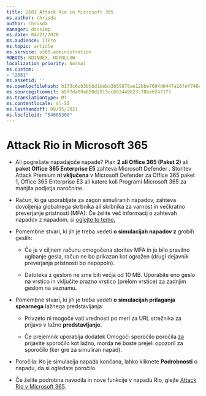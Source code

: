 ```yaml
---
title: 2681 Attack Rio in Microsoft 365
ms.author: chrisda
author: chrisda
manager: dansimp
ms.date: 04/21/2020
ms.audience: ITPro
ms.topic: article
ms.service: o365-administration
ROBOTS: NOINDEX, NOFOLLOW
localization_priority: Normal
ms.custom:
- "2681"
ms.assetid: ''
ms.openlocfilehash: b173c6eb3bbbd1beba3b59878ae12bbe7684d0447a16fef746e5b97b82349e53
ms.sourcegitcommit: b5f7da89a650d2915dc652449623c78be6247175
ms.translationtype: MT
ms.contentlocale: sl-SI
ms.lasthandoff: 08/05/2021
ms.locfileid: "54065300"
---
```

# <a name="attack-simulator-in-microsoft-365"></a>Attack Rio in Microsoft 365

- Ali pogrešate napadajoče napade? Plan **2 ali Office 365 (Paket 2)** ali **paket Office 365 Enterprise E5** zahteva Microsoft Defender . Storitev Attack Premium **ni vključena** v Microsoft Defender za Office 365 paket 1, Office 365 Enterprise E3 ali katere koli Programi Microsoft 365 za manjša podjetja naročnine.

- Račun, ki ga uporabljate za zagon simuliranih napadov, zahteva dovoljenja globalnega skrbnika ali skrbnika za varnost in večkratno preverjanje pristnosti (MFA). Če želite več informacij o zahtevah napadov z napadom, si [oglejte to temo.](/microsoft-365/security/office-365-security/attack-simulator)

- Pomembne stvari, ki jih je treba vedeti **o simulacijah napadov z** grobih geslih:

  - Če je v ciljnem računu omogočena storitev MFA in je bilo pravilno ugibanje gesla, račun ne bo prikazan kot ogrožen (drugi dejavnik preverjanja pristnosti bo nepopoln).

  - Datoteka z geslom ne sme biti večja od 10 MB. Uporabite eno geslo na vrstico in vključite prazno vrstico (prelom vrstice) za zadnjim geslom na seznamu.

- Pomembne stvari, ki jih je treba vedeti **o simulacijah prilaganja spearnega** lažnega predstavljanja:

  - Privzeto ni mogoče vati vrednosti po meri za URL strežnika za prijavo v lažno **predstavljanje.**

  - Če prejemnik uporablja dodatek Omogoči sporočilo poročila [za](/microsoft-365/security/office-365-security/enable-the-report-message-add-in) prijavite sporočilo kot lažno, morda ne boste prejeli opozoril za sporočilo (ker gre za simuliran napad).

- Poročila: Ko je simulacija napada končana, lahko kliknete **Podrobnosti** o napadu, da si ogledate poročilo.

- Če želite podrobna navodila in nove funkcije v napadu Rio, glejte [Attack Rio v Microsoft 365](/microsoft-365/security/office-365-security/attack-simulator).
